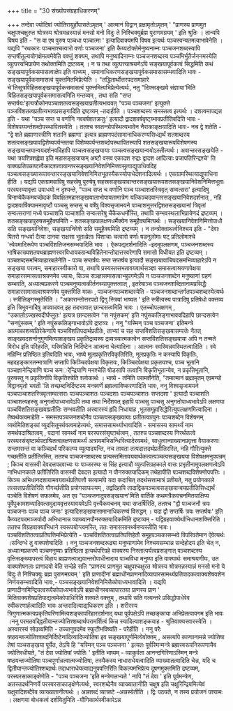 +++
title = "30 संख्योपसंग्रहाधिकरणम्"

+++
तन्देवा ज्योदिषां ज्योतिरायुर्होपासतेऽमृतम् ' आत्मानं विद्वान् व्रक्षामृतोऽमृतम् ' "प्राणस्य प्राणमुत चक्षुपश्चक्षुरुत श्रोत्रस्य श्रोत्रमन्नस्यान्नं मनसो मनो विदुः ते निश्चिक्युर्ब्रह्म पुराणमग्रयम् ' इति श्रुतिः । तान्यपि विषय इति - "स वा एष पुरुष पञ्चधा पञ्चात्मा ' इत्यादिवाक्यमपि विषय इत्यर्थः पञ्चस्वन्यतमत्वाभावेनेति । यद्यपि "रथकारः पञ्चमाश्चत्वारो वर्णाः पञ्चजना' इति कैय्यटोक्तेर्मनुष्यनाम्नः पञ्चजनशब्दस्यापि सप्तर्षीतुल्ययोगक्षेमत्वमेवेति वक्त्तुं शक्यम्, तथापि मनुष्यादिनाम्नः पञ्चजनशब्दस्य पञ्चभिर्भुतैर्जननमस्येति व्युत्पत्त्यभिप्रायेण तथोक्तमिति द्रष्टव्यम् । न च तथा व्युत्पत्त्याश्रयणेऽपि सङ्खयापूर्वकत्वं सिद्धमिति कथं सङ्खयापूर्वकसमासत्वाक्षेप इति वाच्यम् , समानाधिकरणसङ्खयापूर्वकसमासासम्भवादिति भावः - सङ्खयापूर्वकसमासत्वं युक्त्तमितभिप्रेत्येति । "तद्धितार्थोत्तरपदसमाहारे चे'तिसूत्रविहितसङ्खयापूर्वकसमासत्वं युक्त्तमित्यभिप्रेत्येत्यर्थः, नतु "दिक्सङ्खये संज्ञाया'मिति विहितसङ्खयापूर्वकसमासत्वमिति मन्तव्यम् , तथा सति "सप्त सप्तर्षयः'इत्यत्रौकोनपञ्चाशतत्वसङ्खयाप्रतीत्यभाववत् "पञ्च पञ्चजना' इत्युक्त्ते पञ्जविंशतत्वप्रतीत्यभावप्रसङ्गादिति द्रष्टव्यम् -तदाहीति । पञ्चशब्दस्य समस्तत्व इत्यर्थः । दशत्वमापद्यत इति - यथा "पञ्च सप्त च वर्णानि नववर्षशतक्रतुः' इत्यादौ द्वादशवर्षवृष्ट्य्भावप्रतीतिवदिति भावः - विशेषपय्यर्न्तशब्दोपस्थापितस्येति । ततश्च स्वतन्त्रोपस्थित्यभावेन नैराकाङ्क्षयादिति भावः- नच द्वे शतेति - "द्वे शते ब्रह्माणास्त्रीणि शतानि ब्रह्मणा' इत्यत्र ब्राह्मणपदंसामानाधिकरण्यसिध्द्यर्थं शतशब्दस्य शतत्वसङ्खयावद्विशेष्यपर्यन्ततया विशेष्यपर्यन्तशब्दोपस्थापितस्यापि शतसङ्खयारूपविशेषणस्य सङ्खयान्तयान्वयदर्शनवदिहापि पञ्चत्वसङ्खयायाः पञ्चत्वसङ्खयान्वयोऽस्तीत्यर्थः। अवान्तरसङ्खयेति - यथा त्रयश्त्रिशह्वेवा इति महासङ्खयायाम् अष्टौ वसव एकादश रुद्राः द्वादश आदित्याः प्रजापतिरिन्द्रश्चे' ति वाक्यप्रतिपन्नाष्टत्वैकादशत्वावान्तरसङ्खयानिवेशनिमित्तवसुत्वाद्युपाधिवदिह पञ्चत्वसङ्ख्यारूपावन्तारस्ङ्खयानिवेशनिमित्तभूतस्यैकस्योपाधेर्दशनादित्यर्थः । एकग्रामस्थित्याद्युपाधिना हीति । यद्यपि एकग्रामवाविषु सहस्रेषु पुरुषेषु सहस्रसङ्खयावान्तरसङ्खयारूपशतसङ्खयानिवेशनिमित्तभूताः परस्परव्यावृत्ता उपाधयो न दृश्यन्ते, "पञ्च सप्त च वर्णानि पञ्च पञ्चाशतस्त्रिवृत् सम्वत्सरा' इत्यादिषु विनाप्येकैकमवच्छेदकं विवक्षितमहासङ्खयालाभोपायतामात्रेण यत्किञ्चदवान्तरसङ्खयानिवेशदर्शनात् , नहि द्वादशवार्षिक्यामनावृष्टौ पञ्चसु सप्तसु च वर्षेषु विश्वसृजामयने पञ्चाशनुत्तरद्विशतसङ्खयानां त्रिवृतां सम्वत्सराणां मध्ये पञ्चाशति पञ्चाशति सम्वत्सरेषु चैकैकधर्मोस्ति, तथापि सम्भवस्थलाभिप्रायेणदं द्रष्टव्यम् । शतसङ्खयापुरुषसमूहैक्यमिति - शतसङ्खयालक्षणधर्मैक्येन समूहैक्यमित्यर्थः । सङ्खयानिवेशनिमित्तोपाधौ सति सङ्खयानिवेशः, सङ्खयानिवेशे सति समूूहैक्यमिति द्रष्टव्यम् । न तन्त्रोक्ताथर्त्वनिश्चय इति - "देवाः पितरो गन्धर्वा दैत्या दानवा राक्षसा भूताःप्रेताः पिशाचाः चत्वारो वर्णाः षडनुलोमाः षट् प्रतिलोमाश्चे 'त्येवमादिरूपेण पञ्चविंशतिजनसम्भवादिति भावः । ऐकपद्यदर्शनादिति -इदमुपलक्षणम्, पञ्चजनशब्दस्य भाषिकाख्यशतपथब्राह्मणस्वरविधायकग्रन्थविहितेनान्तोदात्तस्वरेणापि समासो विधीयत इति द्रष्टव्यम् । पञ्चशब्दसमभिव्याहारबलेनेति - पञ्च सप्तर्षयः सप्त सप्तर्षय इत्यादौ सङ्खयावाचिपदसमभिव्याहारेऽपि न सङ्खया परत्वम्, समाहारस्वीकारो वा, तथापि प्रस्यस्तसभतावयवार्थसञ्ज्ञा समासत्वाश्रयणापेक्षया समाहारसमासत्वाश्रयणमेव ज्यायः, किञ्च सञ्ज्ञासमासत्वाभ्युपगमेऽपि न पञ्चजनशब्देन मनुष्याणां ग्रहणं सम्भवति, अध्यात्मप्रकरणे पञ्चमनुष्यत्वकीर्तनस्यायुक्त्तत्वात् , इतरेषाञ्च पञ्चजनशब्दितानामप्रसिद्धैः समाहारसमासत्वाश्रयणमेव युक्त्तमिति माकः , पञ्चजनपञ्चशब्दस्येति - पञ्चजनशब्दान्तर्गतपञ्चशब्दस्येत्यर्थः । स्त्रीलिङ्गस्मृतेरिति । "अकारान्तोत्तरपदो द्विगु स्त्रियां भाष्यत ' इति स्त्रीत्वस्य पात्रादिषु प्रतिषेधो वक्त्तव्य इति त्रिभुवनादिेषु अपवादवत् इह तदभावात् छान्दसत्वमिति भावः । एतच्चोपलक्षणम् , "उकालोऽज्खस्वदीर्घप्लुतः' इत्यत्र छान्दसत्वेन "स नपुंसकम्' इति नपुंसकलिङ्गाभाववदिहापि छान्दसत्वेन "सनपुंसकम् ' इति नपुंसकलिङ्गाभावोऽपि द्रष्टव्यः । ननु "यस्मिन् पञ्च पञ्चजना' इतिमन्त्रे आत्माकाशव्यतिरेकेणापि पञ्चविंशतिपदार्थप्रतीतेः, ताभ्यां च सह सप्तविंशतिसङ्खयासम्पत्तेः नैतत् साङ्खयदशर्नानुगुणमित्याशङ्खय प्रकृतिद्रव्यस्य द्रव्यत्रयात्मकत्वेन सप्तविंशतिसङ्खयाया अपि न तन्मते विरोध इति परिहरति, यस्मिन्निति निर्दिष्टेन आत्मना चेत्यादिना । आत्मनः स्वस्मिन्नवस्थितत्वादिति । स्वे महिम्नि प्रतिष्ठित इतिवदिति भावः, भाष्ये मूलप्रकृतिरविकृतिरिति, मूलप्रकृतिः न कस्यापि विकृतिः, महदहङ्कारतन्मात्राणि सप्तापि किञ्चिदपेक्षया विकृतयः, किञ्चिदपेक्षया प्रकृतयश्च, पञ्च भूतानि पञ्चज्ञानेन्द्रियाणि पञ्च कमर्ेन्द्रियाणि मनश्चेति षोडसापि तत्वानि विकृतिभूतान्येव, न प्रकृतिभूतानि, पुरुषस्तु न प्रकृतिर्नापि विकृतिश्चेति श्लोकार्थः । भाष्ये - तमिति परामर्शेनेति, "तमात्मानं ब्रह्मामृतम् एवमन्यो विद्वानमृतो भवती 'ति तच्छब्दनिर्दिष्टस्य मन्त्रवर्णे ब्रह्मत्वाविष्करणादिति भावः, ननु विश्वसृजामयने पञ्चपञ्चाशतस्त्रिवृत्सम्वत्सराः पञ्चपञ्चाशतः पञ्चदशाः पञ्चपञ्चाशतः सप्तदशा ' इत्यादौ पञ्चाशति पञ्चाशत्यहस्सु अनुगतोपाध्यभावेऽपि तथा तथा निर्देशवत् इहापि पञ्चसु पञ्चसु अनुगतोपाध्यभावेऽपि लक्षणया पञ्चविंशतिसङ्खयाप्रतीतिः सम्भवतीति अस्वारस्यं हृदि निधायाह ,भूतसमूहासिद्धेरित्युपलक्षणमित्यादिना । तेष्वर्थवत्वमाहेति - समस्तपञ्चजनशब्देनैव पञ्चत्वसङ्खयायाः प्रतीतत्वात्पुनः पञ्चशब्देन विशेषणम् व्यर्थमितिशङ्कां व्युदसितुमर्थवत्वमाहेत्यर्थः, समाससामर्थ्याभावादिति - समासस्य सामर्थ्यं नाम समर्थपदाश्रितत्वम् , पदानां सामर्थ्यं नाम परस्परसंसृष्टार्थत्वम् , ततश्च पञ्चशब्दस्य निरर्थकत्वे परस्परसंसृष्टार्थपदाश्रितत्वलक्षणसामर्थ्यं अत्रायमभिसन्धिरित्यादेरयमर्थः, साधुत्वान्वाख्यानप्रवृत्ता वैयाकरणाः सन्तमसन्तं वा कञ्चिदर्थं परिकल्प्य व्युत्पादयन्ति, नच तावता तत्पदात्तदर्थप्रतीतिरस्ति, नहि गौरित्युक्त्ते गच्छतीति प्रतीतिरस्ति, ततश्च पञ्चजनशब्दस्य प्रत्यस्तमितावयवार्थकत्वत्पञ्चत्वसङ्खयया विशेषक्षमनुपपन्नम् ; किञ्च वासस्वी देवदत्तपदवाच्यः यः पञ्जरस्थः स सिंह इत्यादौ व्युत्पत्तिग्रहकाले वासः प्रभृतीनामुपलक्षणत्वेऽपि नाभिधानकाले प्रतीतिरिति वासस्वी देवदत्त इत्यादौ न पौनरुक्तयादिकम् तथेहापीति पञ्चशब्दविशेषणोपपत्तिः । किञ्च अभिधानदशायामवयवार्थप्रतिपत्तौ सत्यामपि यदा कदाचित् तदर्थसत्तामात्रं प्रतीयते, नतु प्रयोगकाले तत्सत्ताप्रतीतिरिति गौगर्च्छतीति प्रयोगसाफल्यम् , तद्वदिहापि तादाद्विकपञ्चत्वसङ्खयान्वयप्रतीतिसिध्द्यर्थं पञ्चेति विशेषणं सफलमेव, अत एव "पञ्चजनादुपसङ्खयान'मिति वार्तिके कथमत्रैकवचनमितयाक्षिप्य पूर्वेपुकामशम्यादिवत्समुदायवृत्तस्यावयवेऽपि वृत्त्यैकवचनम् यथा सप्तर्षिरिति, ततश्च "द्वौ पञ्चजनौ त्रयः पञ्चजनाः पञ्च पञ्च जनाः' इत्यादिसङ्खयासामानाधिकरण्यं विरुद्धम् । यदा द्वौ सप्तर्षिः त्रयः सप्तर्षयः' इति कैय्यटपदमञ्जर्यादौ अभिधानान्न व्याख्यानपौनरुक्तयादिकमिति द्रष्टव्यम् - यद्विग्रहवाक्येर्थाभिधानशक्त्तिरिति । ततश्च विग्रहवाक्याभिधाने स्वरूपयोग्त्वमस्ति, ततः समाससामर्थ्यमप्यस्तीति भावः। पञ्चविंशतितत्वाप्रतिपत्तिमभिप्रेत्येति - पञ्चविंशतितत्वाप्रतिपत्तिहेतौ समूहपञ्चकासम्भवे विपरिवतेमान ऐवेत्यर्थः ।सन्दिग्धे तु वाक्यशेषादिति । ननु पञ्चजनशब्दरूढ्या मनुष्याणामेव निश्चयसम्भान्न सन्देहोदय इति चेत् न, अध्यात्मप्रकरणे पञ्चमनुष्याः प्रतिष्ठिता इत्यर्थपरिग्रहे वाक्यस्य निस्तात्पर्यत्वप्रसङ्गात् पञ्चशब्दस्य वृत्तिसङ्ख्यापरत्वं विहाय ब्राह्मणत्वाद्यवान्तरोपाधीनादाय पञ्चविधा मनुष्या इति वाक्यार्थः समाश्रयणीयः, उत वाक्यशेषगताः प्राणादयो वेति सन्देहे सति "प्राणस्य प्राणमुत चक्षुपश्चक्षुरत श्रोत्रस्य श्रोत्रमन्नस्यान्नं मनसो मनो ये विदुः ते निश्चिक्युः ब्रह्म पुराणमग्रयम् ' इति प्राणादीनां ब्रह्माधीनप्राणनादिव्यापारसामर्थ्यप्रतिपादकत्वाक्यशेषवशेन निर्णयसम्भवादिति भावः,- पञ्चसङ्खयानिवेशनिमित्तैकोपाध्यभावादिति । यद्यपि प्राणादीनामिन्द्रियत्वरूपैकोपाध्यभावेऽपि ब्रह्माधीनस्वव्यापारतया प्राणस्य प्राण ' मितिवाक्यशेषप्रतिपाद्यत्वमेकोपाधिरिति शक्यते वक्त्तुम् , तथापि सति गत्यन्तरे प्रसिद्धोपाधेरेव स्वीकरणार्हत्वादिति भावः अन्तरादित्याद्यधिकरण इति । शरीरस्य त्रिगुणात्मकत्वप्रकृतिपरिणामित्वशङ्कापरिहारदर्शनाद् यथा पूर्वपक्षेऽपि तच्छङ्काया अभिप्रेतत्वावगम इति भावः ।ननु परमतवद्द्वितीयान्तज्योतिश्शब्दार्थपरामर्शित्वं किन्न स्यादित्याशङ्कयाह - श्रुतिवाक्यस्वारस्येति । अस्वारस्यं सोढव्यमिति - तच्चानुपदमेव स्फुटीभविष्यति - परैर्हीति । ननु परैः षष्ठयन्तज्योतिश्शब्दनिर्दिष्टेनादित्यादिज्योतिषा इव सङ्खयापूर्णमित्येवोक्तम् , असत्यपि काण्वानामन्ने ज्योतिषा तेषां पञ्चसङ्खया पूर्येत, तेऽपि हि "यस्मिन् पञ्च पञ्चजना ' इत्यतः पूर्वस्मिन्मन्त्रे ब्रह्मस्वरूपनिरूपणायैव ज्योतिरधीयते, "तं देवा ज्योतिषां ज्योतिः ' इतीति भाष्यम् - व्याकुर्वता आनन्दगिरिणाऽस्मिन् मन्त्रे षष्ठयन्तज्योतिषा पञ्चपूर्णान्नत्वात्मज्योतिषा, तस्यैकस्य नाधाराधेयत्वादिति व्याख्यातत्वादिति चेन्न, यदि च द्वितीयान्तज्योतिश्शब्दार्थः तदाधाराधेयत्वाद्यनुपपत्तिरिति विकल्पमभिप्रेत्य दूषणमुक्त्तमिति द्रष्टव्यम्, परस्परसाकाङ्क्षेणेति - "पञ्च पञ्चजना 'इति मन्त्रेणलभ्यते ' नापि "तं देवा ' इति पूर्वमन्त्रेण, अतस्तदर्थनिणर्ये परस्परसाकाङ्क्षेणेत्यर्थः, स्वरशब्देनैव व्याख्यातानीति चक्षुष इति चक्षुरिन्द्रियमित्येवं चक्षुरादिशब्दैरेव व्याख्यातानीत्यर्थः । अन्नशब्दं व्याचष्टे -अन्नस्येतीति । द्विः पठ्यते, न तस्य प्रयोजनं पश्यामः । लक्षणया बोधकत्वं दर्शयितुमिति -यौगिकार्थस्वीकारेऽन्न